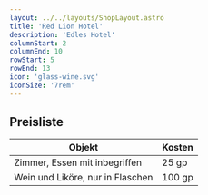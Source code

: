 ```yaml
---
layout: ../../layouts/ShopLayout.astro
title: 'Red Lion Hotel'
description: 'Edles Hotel'
columnStart: 2
columnEnd: 10
rowStart: 5
rowEnd: 13
icon: 'glass-wine.svg'
iconSize: '7rem'
---
```

## Preisliste
| Objekt                           | Kosten |
|----------------------------------|--------|
| Zimmer, Essen mit inbegriffen    | 25 gp  |
| Wein und Liköre, nur in Flaschen | 100 gp |
